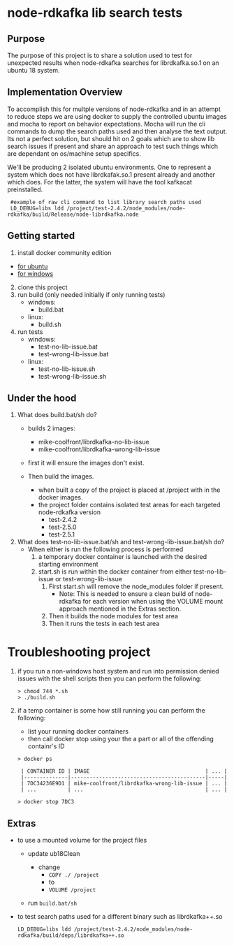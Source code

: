 # node-rdkafka lib search tests

## Purpose
The purpose of this project is to share a solution used to test for unexpected results when node-rdkafka searches for librdkafka.so.1 on an ubuntu 18 system.

## Implementation Overview
To accomplish this for multple versions of node-rdkafka and in an attempt to reduce steps we are using docker to supply the controlled ubuntu images and mocha to report on behavior expectations. Mocha will run the cli commands to dump the search paths used and then analyse the text output. Its not a perfect solution, but should hit on 2 goals which are to show lib search issues if present and share an approach to test such things which are dependant on os/machine setup specifics.

We'll be producing 2 isolated ubuntu environments. One to represent a system which does not have librdkafak.so.1 present already and another which does. For the latter, the system will have the tool kafkacat preinstalled.

 ```
  #example of raw cli command to list library search paths used
  LD_DEBUG=libs ldd /project/test-2.4.2/node_modules/node-rdkafka/build/Release/node-librdkafka.node
 ```

## Getting started

1. install docker community edition
* [for ubuntu](https://docs.docker.com/install/linux/docker-ce/ubuntu/)
* [for windows](https://docs.docker.com/docker-for-windows/install/)

2. clone this project
3. run build (only needed initially if only running tests)
   *  windows:
      * build.bat
   *  linux:
      * build.sh
4. run tests
   * windows:
     * test-no-lib-issue.bat
     * test-wrong-lib-issue.bat
   * linux:
     * test-no-lib-issue.sh
     * test-wrong-lib-issue.sh

## Under the hood
1. What does build.bat/sh do?
   * builds 2 images:
     * mike-coolfront/librdkafka-no-lib-issue
     * mike-coolfront/librdkafka-wrong-lib-issue

   * first it will ensure the images don't exist.
   * Then build the images.
     * when built a copy of the project is placed at /project with in the docker images.
     * the project folder contains isolated test areas for each targeted node-rdkafka version
       * test-2.4.2
       * test-2.5.0
       * test-2.5.1
2. What does test-no-lib-issue.bat/sh and test-wrong-lib-issue.bat/sh do?
   * When either is run the following process is performed
     1. a temporary docker container is launched with the desired starting environment
     2. start.sh is run within the docker container from either test-no-lib-issue or test-wrong-lib-issue
        1. First start.sh will remove the node_modules folder if present.
           * Note: This is needed to ensure a clean build of node-rdkafka for each version when using the VOLUME mount approach     mentioned in the Extras section.
        2. Then it builds the node modules for test area
        3. Then it runs the tests in each test area

# Troubleshooting project
1. if you run a non-windows host system and run into permission denied issues with the shell scripts then you can perform the following:
   ```
   > chmod 744 *.sh
   > ./build.sh
   ```

2. if a temp container is some how still running you can perform the following:
   * list your running docker containers
   * then call docker stop using your the a part or all of the offending containr's ID
   ```
   > docker ps

    | CONTAINER ID | IMAGE                                     | ... |
    |--------------|-------------------------------------------|-----|
    | 7DC34236E9D1 | mike-coolfront/librdkafka-wrong-lib-issue | ... |
    | ...          | ...                                       | ... |

   > docker stop 7DC3
   ```

## Extras
* to use a mounted volume for the project files
  * update ub18Clean
    * change
      * ```COPY ./ /project```
      * to
      * ```VOLUME /project```

  * run ```build.bat/sh```
* to test search paths used for a different binary such as librdkafka++.so
  ```
  LD_DEBUG=libs ldd /project/test-2.4.2/node_modules/node-rdkafka/build/deps/librdkafka++.so
  ```